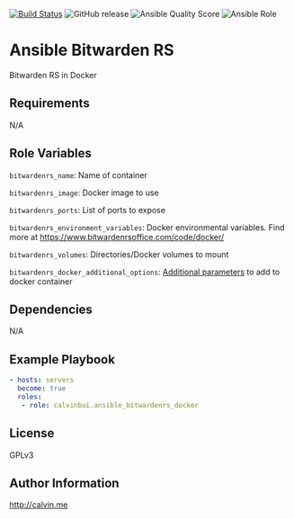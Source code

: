 [![Build Status](https://travis-ci.com/calvinbui/ansible-bitwardenrs-docker.svg?branch=master)](https://travis-ci.com/calvinbui/ansible-bitwardenrs-docker)
![GitHub release](https://img.shields.io/github/release/calvinbui/ansible-bitwardenrs-docker.svg)
![Ansible Quality Score](https://img.shields.io/ansible/quality/42362.svg)
![Ansible Role](https://img.shields.io/ansible/role/d/42362.svg)

# Ansible Bitwarden RS

Bitwarden RS in Docker

##  Requirements

N/A

## Role Variables

`bitwardenrs_name`: Name of container

`bitwardenrs_image`: Docker image to use

`bitwardenrs_ports`: List of ports to expose

`bitwardenrs_environment_variables`: Docker environmental variables. Find more at https://www.bitwardenrsoffice.com/code/docker/

`bitwardenrs_volumes`: Directories/Docker volumes to mount

`bitwardenrs_docker_additional_options`: [Additional parameters](https://docs.ansible.com/ansible/latest/modules/docker_container_module.html) to add to docker container

## Dependencies

N/A

## Example Playbook

```yaml
- hosts: servers
  become: true
  roles:
   - role: calvinbui.ansible_bitwardenrs_docker
```

## License

GPLv3

## Author Information

http://calvin.me
